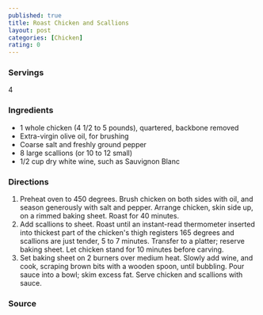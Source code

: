 ```yaml
---
published: true
title: Roast Chicken and Scallions
layout: post
categories: [Chicken]
rating: 0
---
```

### Servings
4

### Ingredients
- 1 whole chicken (4 1/2 to 5 pounds), quartered, backbone removed
- Extra-virgin olive oil, for brushing
- Coarse salt and freshly ground pepper
- 8 large scallions (or 10 to 12 small)
- 1/2 cup dry white wine, such as Sauvignon Blanc

### Directions
1. Preheat oven to 450 degrees. Brush chicken on both sides with oil, and season generously with salt and pepper. Arrange chicken, skin side up, on a rimmed baking sheet. Roast for 40 minutes.
2. Add scallions to sheet. Roast until an instant-read thermometer inserted into thickest part of the chicken's thigh registers 165 degrees and scallions are just tender, 5 to 7 minutes. Transfer to a platter; reserve baking sheet. Let chicken stand for 10 minutes before carving.
3. Set baking sheet on 2 burners over medium heat. Slowly add wine, and cook, scraping brown bits with a wooden spoon, until bubbling. Pour sauce into a bowl; skim excess fat. Serve chicken and scallions with sauce.

### Source

